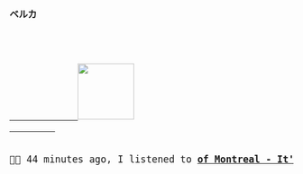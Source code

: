 ### ベルカ


<big>
    <pre>
        <div align="left">
        <a href="https://www.youtube.com/results?search_query=of+Montreal+It&#39;s+Different+for+Girls" target="_blank">
            <img width="100" height="100" src="https:&#x2F;&#x2F;lastfm.freetls.fastly.net&#x2F;i&#x2F;u&#x2F;174s&#x2F;cc73349ebea683c46efb709667afbdfc.jpg">
        </a>
    </div><p align="left">🎵🎶 44 minutes ago, I listened to <b><a href="https://www.youtube.com/results?search_query=of+Montreal+It&#39;s+Different+for+Girls" target="_blank">of Montreal - It&#39;s Different for Girls</a> 🔗</b></p>
</pre></big>